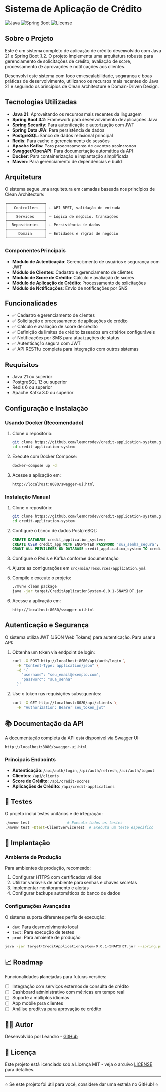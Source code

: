 # Sistema de Aplicação de Crédito

![Java](https://img.shields.io/badge/Java-21-orange)
![Spring Boot](https://img.shields.io/badge/Spring%20Boot-3.2.0-green)
![License](https://img.shields.io/badge/License-MIT-blue)

##  Sobre o Projeto

Este é um sistema completo de aplicação de crédito desenvolvido com Java 21 e Spring Boot 3.2. O projeto implementa uma arquitetura robusta para gerenciamento de solicitações de crédito, avaliação de score, processamento de aprovações e notificações aos clientes.

Desenvolvi este sistema com foco em escalabilidade, segurança e boas práticas de desenvolvimento, utilizando os recursos mais recentes do Java 21 e seguindo os princípios de Clean Architecture e Domain-Driven Design.

##  Tecnologias Utilizadas

- **Java 21**: Aproveitando os recursos mais recentes da linguagem
- **Spring Boot 3.2**: Framework para desenvolvimento de aplicações Java
- **Spring Security**: Para autenticação e autorização com JWT
- **Spring Data JPA**: Para persistência de dados
- **PostgreSQL**: Banco de dados relacional principal
- **Redis**: Para cache e gerenciamento de sessões
- **Apache Kafka**: Para processamento de eventos assíncronos
- **Swagger/OpenAPI**: Para documentação automática da API
- **Docker**: Para containerização e implantação simplificada
- **Maven**: Para gerenciamento de dependências e build

##  Arquitetura

O sistema segue uma arquitetura em camadas baseada nos princípios de Clean Architecture:

```
┌─────────────────┐
│   Controllers   │ ← API REST, validação de entrada
├─────────────────┤
│    Services     │ ← Lógica de negócio, transações
├─────────────────┤
│  Repositories   │ ← Persistência de dados
├─────────────────┤
│     Domain      │ ← Entidades e regras de negócio
└─────────────────┘
```

### Componentes Principais

- **Módulo de Autenticação**: Gerenciamento de usuários e segurança com JWT
- **Módulo de Clientes**: Cadastro e gerenciamento de clientes
- **Módulo de Score de Crédito**: Cálculo e avaliação de scores
- **Módulo de Aplicação de Crédito**: Processamento de solicitações
- **Módulo de Notificações**: Envio de notificações por SMS

##  Funcionalidades

- ✅ Cadastro e gerenciamento de clientes
- ✅ Solicitação e processamento de aplicações de crédito
- ✅ Cálculo e avaliação de score de crédito
- ✅ Definição de limites de crédito baseados em critérios configuráveis
- ✅ Notificações por SMS para atualizações de status
- ✅ Autenticação segura com JWT
- ✅ API RESTful completa para integração com outros sistemas

##  Requisitos

- Java 21 ou superior
- PostgreSQL 12 ou superior
- Redis 6 ou superior
- Apache Kafka 3.0 ou superior

##  Configuração e Instalação

### Usando Docker (Recomendado)

1. Clone o repositório:
   ```bash
   git clone https://github.com/leandrodev/credit-application-system.git
   cd credit-application-system
   ```

2. Execute com Docker Compose:
   ```bash
   docker-compose up -d
   ```

3. Acesse a aplicação em:
   ```
   http://localhost:8080/swagger-ui.html
   ```

### Instalação Manual

1. Clone o repositório:
   ```bash
   git clone https://github.com/leandrodev/credit-application-system.git
   cd credit-application-system
   ```

2. Configure o banco de dados PostgreSQL:
   ```sql
   CREATE DATABASE credit_application_system;
   CREATE USER credit_app WITH ENCRYPTED PASSWORD 'sua_senha_segura';
   GRANT ALL PRIVILEGES ON DATABASE credit_application_system TO credit_app;
   ```

3. Configure o Redis e Kafka conforme documentação

4. Ajuste as configurações em `src/main/resources/application.yml`

5. Compile e execute o projeto:
   ```bash
   ./mvnw clean package
   java -jar target/CreditApplicationSystem-0.0.1-SNAPSHOT.jar
   ```

6. Acesse a aplicação em:
   ```
   http://localhost:8080/swagger-ui.html
   ```

##  Autenticação e Segurança

O sistema utiliza JWT (JSON Web Tokens) para autenticação. Para usar a API:

1. Obtenha um token via endpoint de login:
   ```bash
   curl -X POST http://localhost:8080/api/auth/login \
     -H "Content-Type: application/json" \
     -d '{
       "username": "seu_email@exemplo.com",
       "password": "sua_senha"
     }'
   ```

2. Use o token nas requisições subsequentes:
   ```bash
   curl -X GET http://localhost:8080/api/clients \
     -H "Authorization: Bearer seu_token_jwt"
   ```

## 📚 Documentação da API

A documentação completa da API está disponível via Swagger UI:

```
http://localhost:8080/swagger-ui.html
```

### Principais Endpoints

- **Autenticação**: `/api/auth/login`, `/api/auth/refresh`, `/api/auth/logout`
- **Clientes**: `/api/clients`
- **Score de Crédito**: `/api/credit-scores`
- **Aplicações de Crédito**: `/api/credit-applications`

## 🧪 Testes

O projeto inclui testes unitários e de integração:

```bash
./mvnw test                 # Executa todos os testes
./mvnw test -Dtest=ClientServiceTest  # Executa um teste específico
```

## 🚢 Implantação

### Ambiente de Produção

Para ambientes de produção, recomendo:

1. Configurar HTTPS com certificados válidos
2. Utilizar variáveis de ambiente para senhas e chaves secretas
3. Implementar monitoramento e alertas
4. Configurar backups automáticos do banco de dados

### Configurações Avançadas

O sistema suporta diferentes perfis de execução:
- `dev`: Para desenvolvimento local
- `test`: Para execução de testes
- `prod`: Para ambiente de produção

```bash
java -jar target/CreditApplicationSystem-0.0.1-SNAPSHOT.jar --spring.profiles.active=prod
```

## 📈 Roadmap

Funcionalidades planejadas para futuras versões:

- [ ] Integração com serviços externos de consulta de crédito
- [ ] Dashboard administrativo com métricas em tempo real
- [ ] Suporte a múltiplos idiomas
- [ ] App mobile para clientes
- [ ] Análise preditiva para aprovação de crédito

## 👨‍💻 Autor

Desenvolvido por Leandro - [GitHub](https://github.com/leandrodev)

## 📄 Licença

Este projeto está licenciado sob a Licença MIT - veja o arquivo [LICENSE](LICENSE) para detalhes.

---

⭐️ Se este projeto foi útil para você, considere dar uma estrela no GitHub! ⭐️



